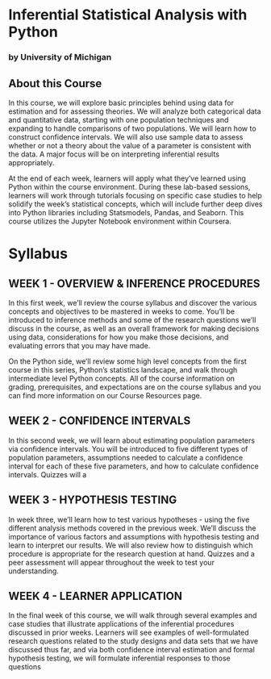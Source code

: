 # Inferential Statistical Analysis with Python
  ### by University of Michigan



## About this Course
In this course, we will explore basic principles behind using data for estimation and for assessing theories. We will analyze both categorical data and quantitative data, starting with one population techniques and expanding to handle comparisons of two populations. We will learn how to construct confidence intervals. We will also use sample data to assess whether or not a theory about the value of a parameter is consistent with the data. A major focus will be on interpreting inferential results appropriately.  


At the end of each week, learners will apply what they’ve learned using Python within the course environment. During these lab-based sessions, learners will work through tutorials focusing on specific case studies to help solidify the week’s statistical concepts, which will include further deep dives into Python libraries including Statsmodels, Pandas, and Seaborn. This course utilizes the Jupyter Notebook environment within Coursera.

# Syllabus

## WEEK 1 - OVERVIEW & INFERENCE PROCEDURES
In this first week, we’ll review the course syllabus and discover the various concepts and objectives to be mastered in weeks to come. You’ll be introduced to inference methods and some of the research questions we’ll discuss in the course, as well as an overall framework for making decisions using data, considerations for how you make those decisions, and evaluating errors that you may have made.

On the Python side, we’ll review some high level concepts from the first course in this series, Python’s statistics landscape, and walk through intermediate level Python concepts. All of the course information on grading, prerequisites, and expectations are on the course syllabus and you can find more information on our Course Resources page.

## WEEK 2 - CONFIDENCE INTERVALS
In this second week, we will learn about estimating population parameters via confidence intervals. You will be introduced to five different types of population parameters, assumptions needed to calculate a confidence interval for each of these five parameters, and how to calculate confidence intervals. Quizzes will a

## WEEK 3 - HYPOTHESIS TESTING
In week three, we’ll learn how to test various hypotheses - using the five different analysis methods covered in the previous week. We’ll discuss the importance of various factors and assumptions with hypothesis testing and learn to interpret our results. We will also review how to distinguish which procedure is appropriate for the research question at hand. Quizzes and a peer assessment will appear throughout the week to test your understanding.

## WEEK 4 - LEARNER APPLICATION
In the final week of this course, we will walk through several examples and case studies that illustrate applications of the inferential procedures discussed in prior weeks. Learners will see examples of well-formulated research questions related to the study designs and data sets that we have discussed thus far, and via both confidence interval estimation and formal hypothesis testing, we will formulate inferential responses to those questions
